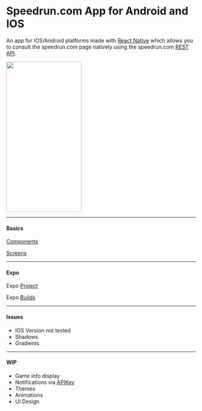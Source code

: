 # Speedrun.com App for Android and IOS

An app for IOS/Android platforms made with [React Native](https://reactnative.dev/) which allows you to consult the speedrun.com page natively using the speedrun.com [REST API](https://github.com/speedruncomorg/api).

<img src="https://github.com/Asiern/Speerun.comApp/blob/master/Home.jpeg" width="200" height="400"/>

---

#### Basics

[Components](https://github.com/Asiern/Speerun.comApp/blob/master/Readme/Components.md)

[Screens](https://github.com/Asiern/Speerun.comApp/blob/master/Readme/Screens.md)

---

#### Expo

Expo [Project](https://expo.io/dashboard/asiern/speedruncomapp)

Expo [Builds](https://expo.io/dashboard/asiern/speedruncomapp/builds)

---

#### Issues

- IOS Version not tested
- Shadows
- Gradients

---

#### WIP

- Game info display
- Notifications via [APIKey](https://github.com/speedruncomorg/api/blob/master/authentication.md)
- Themes
- Animations
- UI Design
